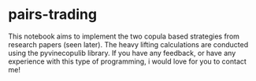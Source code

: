 # pairs-trading

This notebook aims to implement the two copula based strategies from research papers (seen later). The heavy lifting calculations are conducted using the pyvinecopulib library. If you have any feedback, or have any experience with this type of programming, i would love for you to contact me!

